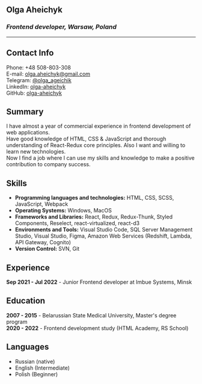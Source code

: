 ## Olga Aheichyk
### *Frontend developer, Warsaw, Poland*

***

## Contact Info

Phone: +48 508-803-308  
E-mail: olga.aheichyk@gmail.com  
Telegram: [@olga_ageichik](https://t.me/olga_ageichik)  
LinkedIn: [olga-aheichyk](https://www.linkedin.com/in/olga-aheichyk/)  
GitHub: [olga-aheichyk](https://www.linkedin.com/in/olga-aheichyk/)

## Summary 

I have almost a year of commercial experience in frontend development of web applications.  
Have good knowledge of HTML, CSS & JavaScript and thorough understanding of React-Redux core principles. Also I want and willing to learn new technologies.  
Now I find a job where I can use my skills and knowledge to make a positive contribution to company success.  


## Skills 
*	**Programming languages and technologies:** HTML, CSS, SCSS, JavaScript, Webpack  
*	**Operating Systems:** Windows, MacOS  
*	**Frameworks and Libraries:** React, Redux, Redux-Thunk, Styled Components, Reselect, react-virtualized, react-d3  
*	**Environments and Tools:** Visual Studio Code, SQL Server Management Studio, Visual Studio, Figma, Amazon Web Services (Redshift, Lambda, API Gateway, Cognito)  
*	**Version Control:** SVN, Git  


## Experience 
**Sep 2021 - Jul 2022** - Junior Frontend developer at Imbue Systems, Minsk  

## Education 
**2007 - 2015** - Belarussian State Medical University, Master's degree program  
**2020 - 2022** - Frontend development study (HTML Academy, RS School) 

## Languages
* Russian (native)
* English (Intermediate)
* Polish (Beginner)